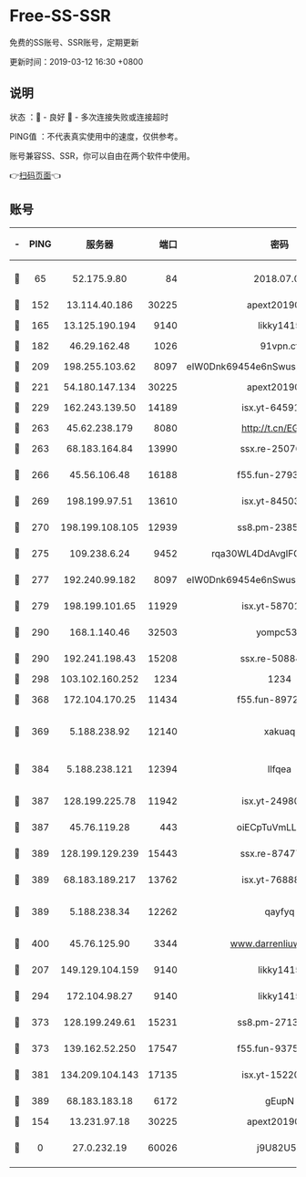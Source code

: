 # Free-SS-SSR

免费的SS账号、SSR账号，定期更新

更新时间：2019-03-12 16:30 +0800

## 说明

状态     ：🙂 - 良好 🙁 - 多次连接失败或连接超时

PING值   ：不代表真实使用中的速度，仅供参考。

账号兼容SS、SSR，你可以自由在两个软件中使用。

👉[扫码页面](https://liesauer.github.io/Free-SS-SSR/)👈

## 账号

|-|PING|服务器|端口|密码|加密方式|区域|
|:----:|:----:|:-----:|-----:|:----:|:----:|:----:|
|🙂|65|52.175.9.80|84|2018.07.07|chacha20-ietf-poly1305|HK|
|🙂|152|13.114.40.186|30225|apext2019006|chacha20|JP|
|🙂|165|13.125.190.194|9140|likky1415|aes-256-cfb|KR|
|🙂|182|46.29.162.48|1026|91vpn.cf|rc4-md5|RU|
|🙂|209|198.255.103.62|8097|eIW0Dnk69454e6nSwuspv9DmS201tQ0D|aes-256-cfb|US|
|🙂|221|54.180.147.134|30225|apext2019006|chacha20|KR|
|🙂|229|162.243.139.50|14189|isx.yt-64591414|aes-256-cfb|US|
|🙂|263|45.62.238.179|8080|http://t.cn/EGJIyrl|rc4-md5|CA|
|🙂|263|68.183.164.84|13990|ssx.re-25076562|aes-256-cfb|US|
|🙂|266|45.56.106.48|16188|f55.fun-27930556|aes-256-cfb|US|
|🙂|269|198.199.97.51|13610|isx.yt-84503596|aes-256-cfb|US|
|🙂|270|198.199.108.105|12939|ss8.pm-23852707|aes-256-cfb|US|
|🙂|275|109.238.6.24|9452|rqa30WL4DdAvgIFG6Fs3znzTa|aes-256-cfb|FR|
|🙂|277|192.240.99.182|8097|eIW0Dnk69454e6nSwuspv9DmS201tQ0D|aes-256-cfb|US|
|🙂|279|198.199.101.65|11929|isx.yt-58701773|aes-256-cfb|US|
|🙂|290|168.1.140.46|32503|yompc535|aes-256-cfb|AU|
|🙂|290|192.241.198.43|15208|ssx.re-50884758|aes-256-cfb|US|
|🙂|298|103.102.160.252|1234|1234|rc4-md5|JP|
|🙂|368|172.104.170.25|11434|f55.fun-89729095|aes-256-cfb|SG|
|🙂|369|5.188.238.92|12140|xakuaq|chacha20-ietf-poly1305|BR|
|🙂|384|5.188.238.121|12394|llfqea|chacha20-ietf-poly1305|BR|
|🙂|387|128.199.225.78|11942|isx.yt-24980353|aes-256-cfb|SG|
|🙂|387|45.76.119.28|443|oiECpTuVmLLxk4Ts|aes-256-cfb|AU|
|🙂|389|128.199.129.239|15443|ssx.re-87477398|aes-256-cfb|SG|
|🙂|389|68.183.189.217|13762|isx.yt-76888960|aes-256-cfb|SG|
|🙂|389|5.188.238.34|12262|qayfyq|chacha20-ietf-poly1305|BR|
|🙂|400|45.76.125.90|3344|www.darrenliuwei.com|aes-256-cfb|AU|
|🙂|207|149.129.104.159|9140|likky1415|aes-256-cfb|HK|
|🙂|294|172.104.98.27|9140|likky1415|aes-256-cfb|JP|
|🙂|373|128.199.249.61|15231|ss8.pm-27130247|aes-256-cfb|SG|
|🙂|373|139.162.52.250|17547|f55.fun-93753526|aes-256-cfb|SG|
|🙂|381|134.209.104.143|17135|isx.yt-15220743|aes-256-cfb|SG|
|🙂|389|68.183.183.18|6172|gEupN|aes-256-cfb|SG|
|🙁|154|13.231.97.18|30225|apext2019006|chacha20|JP|
|🙁|0|27.0.232.19|60026|j9U82U53|xchacha20-ietf-poly1305|HK|
